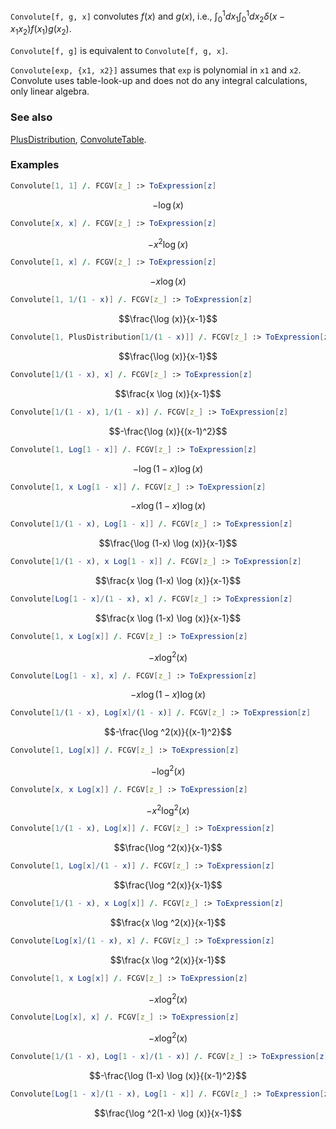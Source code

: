 `Convolute[f, g, x]` convolutes $f(x)$ and $g(x)$, i.e., $\int _0^1 dx_1 \int _0^1 dx_2  \delta \left(x - x_1 x_2\right) f (x_1)  g(x_2)$.

`Convolute[f, g]` is equivalent to `Convolute[f, g, x]`.

`Convolute[exp, {x1, x2}]` assumes that `exp` is polynomial in `x1` and `x2`. Convolute uses table-look-up and does not do any integral calculations, only linear algebra.

### See also

[PlusDistribution](PlusDistribution), [ConvoluteTable](ConvoluteTable).

### Examples

```mathematica
Convolute[1, 1] /. FCGV[z_] :> ToExpression[z]
```

$$-\log (x)$$

```mathematica
Convolute[x, x] /. FCGV[z_] :> ToExpression[z]
```

$$-x^2 \log (x)$$

```mathematica
Convolute[1, x] /. FCGV[z_] :> ToExpression[z]
```

$$-x \log (x)$$

```mathematica
Convolute[1, 1/(1 - x)] /. FCGV[z_] :> ToExpression[z]
```

$$\frac{\log (x)}{x-1}$$

```mathematica
Convolute[1, PlusDistribution[1/(1 - x)]] /. FCGV[z_] :> ToExpression[z]
```

$$\frac{\log (x)}{x-1}$$

```mathematica
Convolute[1/(1 - x), x] /. FCGV[z_] :> ToExpression[z]
```

$$\frac{x \log (x)}{x-1}$$

```mathematica
Convolute[1/(1 - x), 1/(1 - x)] /. FCGV[z_] :> ToExpression[z]
```

$$-\frac{\log (x)}{(x-1)^2}$$

```mathematica
Convolute[1, Log[1 - x]] /. FCGV[z_] :> ToExpression[z]
```

$$-\log (1-x) \log (x)$$

```mathematica
Convolute[1, x Log[1 - x]] /. FCGV[z_] :> ToExpression[z]
```

$$-x \log (1-x) \log (x)$$

```mathematica
Convolute[1/(1 - x), Log[1 - x]] /. FCGV[z_] :> ToExpression[z]
```

$$\frac{\log (1-x) \log (x)}{x-1}$$

```mathematica
Convolute[1/(1 - x), x Log[1 - x]] /. FCGV[z_] :> ToExpression[z]
```

$$\frac{x \log (1-x) \log (x)}{x-1}$$

```mathematica
Convolute[Log[1 - x]/(1 - x), x] /. FCGV[z_] :> ToExpression[z]
```

$$\frac{x \log (1-x) \log (x)}{x-1}$$

```mathematica
Convolute[1, x Log[x]] /. FCGV[z_] :> ToExpression[z]
```

$$-x \log ^2(x)$$

```mathematica
Convolute[Log[1 - x], x] /. FCGV[z_] :> ToExpression[z]
```

$$-x \log (1-x) \log (x)$$

```mathematica
Convolute[1/(1 - x), Log[x]/(1 - x)] /. FCGV[z_] :> ToExpression[z]
```

$$-\frac{\log ^2(x)}{(x-1)^2}$$

```mathematica
Convolute[1, Log[x]] /. FCGV[z_] :> ToExpression[z]
```

$$-\log ^2(x)$$

```mathematica
Convolute[x, x Log[x]] /. FCGV[z_] :> ToExpression[z]
```

$$-x^2 \log ^2(x)$$

```mathematica
Convolute[1/(1 - x), Log[x]] /. FCGV[z_] :> ToExpression[z]
```

$$\frac{\log ^2(x)}{x-1}$$

```mathematica
Convolute[1, Log[x]/(1 - x)] /. FCGV[z_] :> ToExpression[z]
```

$$\frac{\log ^2(x)}{x-1}$$

```mathematica
Convolute[1/(1 - x), x Log[x]] /. FCGV[z_] :> ToExpression[z]
```

$$\frac{x \log ^2(x)}{x-1}$$

```mathematica
Convolute[Log[x]/(1 - x), x] /. FCGV[z_] :> ToExpression[z]
```

$$\frac{x \log ^2(x)}{x-1}$$

```mathematica
Convolute[1, x Log[x]] /. FCGV[z_] :> ToExpression[z]
```

$$-x \log ^2(x)$$

```mathematica
Convolute[Log[x], x] /. FCGV[z_] :> ToExpression[z]
```

$$-x \log ^2(x)$$

```mathematica
Convolute[1/(1 - x), Log[1 - x]/(1 - x)] /. FCGV[z_] :> ToExpression[z]
```

$$-\frac{\log (1-x) \log (x)}{(x-1)^2}$$

```mathematica
Convolute[Log[1 - x]/(1 - x), Log[1 - x]] /. FCGV[z_] :> ToExpression[z]
```

$$\frac{\log ^2(1-x) \log (x)}{x-1}$$